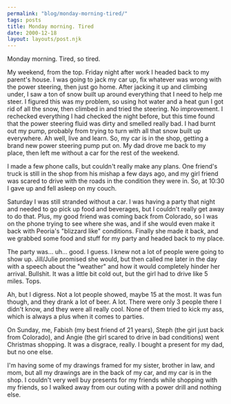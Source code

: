 ```yaml
---
permalink: "blog/monday-morning-tired/"
tags: posts
title: Monday morning. Tired
date: 2000-12-18
layout: layouts/post.njk
---
```


Monday morning. Tired, so tired.

My weekend, from the top. Friday night after work I headed back to my parent's house. I was going to jack my car up, fix whatever was wrong with the power steering, then just go home. After jacking it up and climbing under, I saw a ton of snow built up around everything that I need to help me steer. I figured this was my problem, so using hot water and a heat gun I got rid of all the snow, then climbed in and tried the steering. No improvement. I rechecked everything I had checked the night before, but this time found that the power steering fluid was dirty and smelled really bad. I had burnt out my pump, probably from trying to turn with all that snow built up everywhere. Ah well, live and learn. So, my car is in the shop, getting a brand new power steering pump put on. My dad drove me back to my place, then left me without a car for the rest of the weekend.

I made a few phone calls, but couldn't really make any plans. One friend's truck is still in the shop from his mishap a few days ago, and my girl friend was scared to drive with the roads in the condition they were in. So, at 10:30 I gave up and fell asleep on my couch. 

Saturday I was still stranded without a car. I was having a party that night and needed to go pick up food and beverages, but I couldn't really get away to do that. Plus, my good friend was coming back from Colorado, so I was on the phone trying to see where she was, and if she would even make it back with Peoria's "blizzard like" conditions. Finally she made it back, and we grabbed some food and stuff for my party and headed back to my place.

The party was... uh... good. I guess. I knew not a lot of people were going to show up. Jill/Julie promised she would, but then called me later in the day with a speech about the "weather" and how it would completely hinder her arrival. Bullshit. It was a little bit cold out, but the girl had to drive like 5 miles. Tops. 

Ah, but I digress. Not a lot people showed, maybe 15 at the most. It was fun though, and they drank a lot of beer. A lot. There were only 3 people there I didn't know, and they were all really cool. None of them tried to kick my ass, which is always a plus when it comes to parties.

On Sunday, me, Fabish (my best friend of 21 years), Steph (the girl just back from Colorado), and Angie (the girl scared to drive in bad conditions) went Christmas shopping. It was a disgrace, really. I bought a present for my dad, but no one else. 

I'm having some of my drawings framed for my sister, brother in law, and mom, but all my drawings are in the back of my car, and my car is in the shop. I couldn't very well buy presents for my friends while shopping with my friends, so I walked away from our outing with a power drill and nothing else.